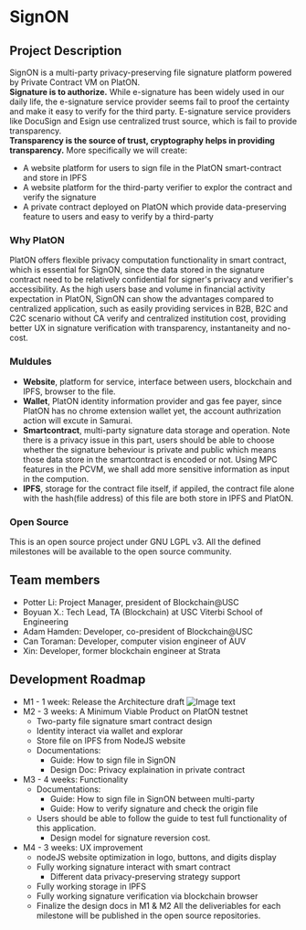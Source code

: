 # SignON

## Project Description
SignON is a multi-party privacy-preserving file signature platform powered by Private Contract VM on PlatON.  
**Signature is to authorize.** While e-signature has been widely used in our daily life, the e-signature service provider seems fail to proof the certainty and make it easy to verify for the third party. E-signature service providers like DocuSign and Esign use centralized trust source, which is fail to provide transparency.  
**Transparency is the source of trust, cryptography helps in providing transparency.** More specifically we will create:
- A website platform for users to sign file in the PlatON smart-contract and store in IPFS
- A website platform for the third-party verifier to explor the contract and verify the signature
- A private contract deployed on PlatON which provide data-preserving feature to users and easy to verify by a third-party

### Why PlatON

PlatON offers flexible privacy computation functionality in smart contract, which is essential for SignON, since the data stored in the signature contract need to be relatively confidential for signer's privacy and verifier's accessibility.
As the high users base and volume in financial activity expectation in PlatON, SignON can show the advantages compared to centralized application, such as easily providing services in B2B, B2C and C2C scenario without CA verify and centralized institution cost, providing better UX in signature verification with transparency, instantaneity and no-cost.

### Muldules
- **Website**, platform for service, interface between users, blockchain and IPFS, browser to the file.
- **Wallet**, PlatON identity information provider and gas fee payer, since PlatON has no chrome extension wallet yet, the account authrization action will excute in Samurai.
- **Smartcontract**, multi-party signature data storage and operation. Note there is a privacy issue in this part, users should be able to choose whether the signature beheviour is private and public which means those data store in the smartcontract is encoded or not. Using MPC features in the PCVM, we shall add more sensitive information as input in the compution.
- **IPFS**, storage for the contract file itself, if appiled, the contract file alone with the hash(file address) of this file are both store in IPFS and PlatON.

### Open Source
This is an open source project under GNU LGPL v3. All the defined milestones will be available to the open source community.

## Team members
* Potter Li: Project Manager, president of Blockchain@USC
* Boyuan X.: Tech Lead, TA (Blockchain) at USC Viterbi School of Engineering
* Adam Hamden: Developer, co-president of Blockchain@USC
* Can Toraman: Developer, computer vision engineer of AUV
* Xin: Developer, former blockchain engineer at Strata

## Development Roadmap
- M1 - 1 week: Release the Architecture draft
![Image text](https://github.com/devrevyanx/Ethign/blob/master/Architecture%20draft.jpg)
- M2 - 3 weeks: A Minimum Viable Product on PlatON testnet
  - Two-party file signature smart contract design
  - Identity interact via wallet and explorar
  - Store file on IPFS from NodeJS website
  - Documentations:
    - Guide: How to sign file in SignON
    - Design Doc: Privacy explaination in private contract
- M3 - 4 weeks: Functionality
  - Documentations:
    - Guide: How to sign file in SignON between multi-party
    - Guide: How to verify signature and check the origin file
  - Users should be able to follow the guide to test full functionality of this application.
    - Design model for signature reversion cost.
- M4 - 3 weeks: UX improvement
  - nodeJS website optimization in logo, buttons, and digits display
  - Fully working signature interact with smart contract
      - Different data privacy-preserving strategy support
  - Fully working storage in IPFS
  - Fully working signature verification via blockchain browser
  - Finalize the design docs in M1 & M2
All the deliveriables for each milestone will be published in the open source repositories.
